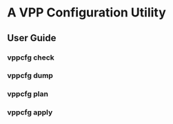 # A VPP Configuration Utility

## User Guide

### vppcfg check

### vppcfg dump

### vppcfg plan

### vppcfg apply
